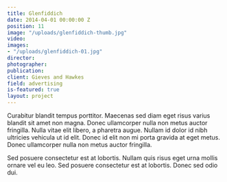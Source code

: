 ```yaml
---
title: Glenfiddich
date: 2014-04-01 00:00:00 Z
position: 11
image: "/uploads/glenfiddich-thumb.jpg"
video: 
images:
- "/uploads/glenfiddich-01.jpg"
director: 
photographer:
publication:
client: Gieves and Hawkes
field: advertising
is-featured: true
layout: project
---
```


Curabitur blandit tempus porttitor. Maecenas sed diam eget risus varius blandit sit amet non magna. Donec ullamcorper nulla non metus auctor fringilla. Nulla vitae elit libero, a pharetra augue. Nullam id dolor id nibh ultricies vehicula ut id elit. Donec id elit non mi porta gravida at eget metus. Donec ullamcorper nulla non metus auctor fringilla.

Sed posuere consectetur est at lobortis. Nullam quis risus eget urna mollis ornare vel eu leo. Sed posuere consectetur est at lobortis. Donec sed odio dui.